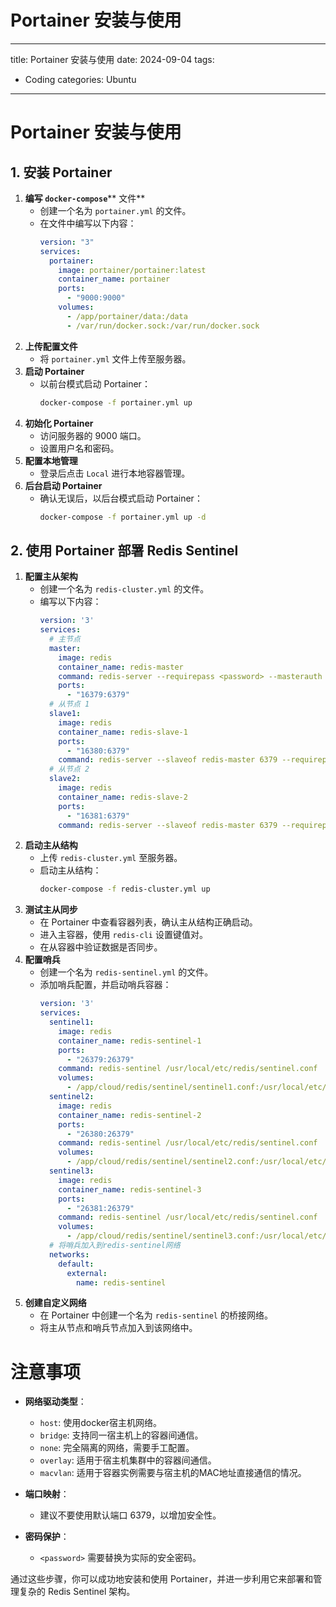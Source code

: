 # Portainer 安装与使用

---

title: Portainer 安装与使用
date: 2024-09-04
tags:

- Coding
  categories: Ubuntu

---

# Portainer 安装与使用

## 1. 安装 Portainer

1. **编写 **​**​`docker-compose`​**​ ** 文件**
   - 创建一个名为 `portainer.yml` 的文件。
   - 在文件中编写以下内容：
     ```yaml
     version: "3"
     services:
       portainer:
         image: portainer/portainer:latest
         container_name: portainer
         ports:
           - "9000:9000"
         volumes:
           - /app/portainer/data:/data
           - /var/run/docker.sock:/var/run/docker.sock
     ```
2. **上传配置文件**
   - 将 `portainer.yml` 文件上传至服务器。
3. **启动 Portainer**
   - 以前台模式启动 Portainer：
     ```bash
     docker-compose -f portainer.yml up
     ```
4. **初始化 Portainer**
   - 访问服务器的 9000 端口。
   - 设置用户名和密码。
5. **配置本地管理**
   - 登录后点击 `Local` 进行本地容器管理。
6. **后台启动 Portainer**
   - 确认无误后，以后台模式启动 Portainer：
     ```bash
     docker-compose -f portainer.yml up -d
     ```

## 2. 使用 Portainer 部署 Redis Sentinel

1. **配置主从架构**
   - 创建一个名为 `redis-cluster.yml` 的文件。
   - 编写以下内容：
     ```yaml
     version: '3'
     services:
       # 主节点
       master:
         image: redis
         container_name: redis-master
         command: redis-server --requirepass <password> --masterauth <password>
         ports:
           - "16379:6379"
       # 从节点 1
       slave1:
         image: redis
         container_name: redis-slave-1
         ports:
           - "16380:6379"
         command: redis-server --slaveof redis-master 6379 --requirepass <password> --masterauth <password>
       # 从节点 2
       slave2:
         image: redis
         container_name: redis-slave-2
         ports:
           - "16381:6379"
         command: redis-server --slaveof redis-master 6379 --requirepass <password> --masterauth <password>
     ```
2. **启动主从结构**
   - 上传 `redis-cluster.yml` 至服务器。
   - 启动主从结构：
     ```bash
     docker-compose -f redis-cluster.yml up
     ```
3. **测试主从同步**
   - 在 Portainer 中查看容器列表，确认主从结构正确启动。
   - 进入主容器，使用 `redis-cli` 设置键值对。
   - 在从容器中验证数据是否同步。
4. **配置哨兵**
   - 创建一个名为 `redis-sentinel.yml` 的文件。
   - 添加哨兵配置，并启动哨兵容器：
     ```yaml
     version: '3'
     services:
       sentinel1:
         image: redis
         container_name: redis-sentinel-1
         ports:
           - "26379:26379"
         command: redis-sentinel /usr/local/etc/redis/sentinel.conf
         volumes:
           - /app/cloud/redis/sentinel/sentinel1.conf:/usr/local/etc/redis/sentinel.conf
       sentinel2:
         image: redis
         container_name: redis-sentinel-2
         ports:
           - "26380:26379"
         command: redis-sentinel /usr/local/etc/redis/sentinel.conf
         volumes:
           - /app/cloud/redis/sentinel/sentinel2.conf:/usr/local/etc/redis/sentinel.conf
       sentinel3:
         image: redis
         container_name: redis-sentinel-3
         ports:
           - "26381:26379"
         command: redis-sentinel /usr/local/etc/redis/sentinel.conf
         volumes:
           - /app/cloud/redis/sentinel/sentinel3.conf:/usr/local/etc/redis/sentinel.conf
       # 将哨兵加入到redis-sentinel网络
       networks:
         default:
           external:
             name: redis-sentinel
     ```
5. **创建自定义网络**
   - 在 Portainer 中创建一个名为 `redis-sentinel` 的桥接网络。
   - 将主从节点和哨兵节点加入到该网络中。

# 注意事项

- **网络驱动类型**：

  - `host`: 使用docker宿主机网络。
  - `bridge`: 支持同一宿主机上的容器间通信。
  - `none`: 完全隔离的网络，需要手工配置。
  - `overlay`: 适用于宿主机集群中的容器间通信。
  - `macvlan`: 适用于容器实例需要与宿主机的MAC地址直接通信的情况。
- **端口映射**：

  - 建议不要使用默认端口 6379，以增加安全性。
- **密码保护**：

  - `<password>` 需要替换为实际的安全密码。

通过这些步骤，你可以成功地安装和使用 Portainer，并进一步利用它来部署和管理复杂的 Redis Sentinel 架构。
